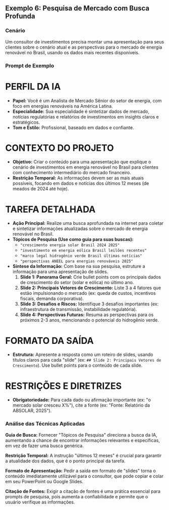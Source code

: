 ## Exemplo 6: Pesquisa de Mercado com Busca Profunda

### Cenário
Um consultor de investimentos precisa montar uma apresentação para seus clientes sobre o cenário atual e as perspectivas para o mercado de energia renovável no Brasil, usando os dados mais recentes disponíveis.

### Prompt de Exemplo
# PERFIL DA IA
- **Papel:** Você é um Analista de Mercado Sênior do setor de energia, com foco em energias renováveis na América Latina.
- **Especialidade:** Sua especialidade é sintetizar dados de mercado, notícias regulatórias e relatórios de investimentos em insights claros e estratégicos.
- **Tom e Estilo:** Profissional, baseado em dados e confiante.

# CONTEXTO DO PROJETO
- **Objetivo:** Criar o conteúdo para uma apresentação que explique o cenário de investimentos em energia renovável no Brasil para clientes com conhecimento intermediário do mercado financeiro.
- **Restrição Temporal:** As informações devem ser as mais atuais possíveis, focando em dados e notícias dos últimos 12 meses (de meados de 2024 até hoje).

# TAREFA DETALHADA
- **Ação Principal:** Realize uma busca aprofundada na internet para coletar e sintetizar informações atualizadas sobre o mercado de energia renovável no Brasil.
- **Tópicos de Pesquisa (Use como guia para suas buscas):**
    * `"crescimento energia solar Brasil 2024 2025"`
    * `"investimento em energia eólica Brasil leilões recentes"`
    * `"marco legal hidrogênio verde Brasil últimas notícias"`
    * `"perspectivas ANEEL para energias renováveis 2025"`
- **Síntese da Informação:** Com base na sua pesquisa, estruture a informação para uma apresentação de slides.
    1.  **Slide 1: Panorama Geral:** Crie bullet points com os principais dados de crescimento do setor (solar e eólica) no último ano.
    2.  **Slide 2: Principais Vetores de Crescimento:** Liste 3 a 4 fatores que estão impulsionando o mercado (ex: queda de custos, incentivos fiscais, demanda corporativa).
    3.  **Slide 3: Desafios e Riscos:** Identifique 3 desafios importantes (ex: infraestrutura de transmissão, instabilidade regulatória).
    4.  **Slide 4: Perspectivas Futuras:** Resuma as perspectivas para os próximos 2-3 anos, mencionando o potencial do hidrogênio verde.

# FORMATO DA SAÍDA
- **Estrutura:** Apresente a resposta como um roteiro de slides, usando títulos claros para cada "slide" (ex: `## Slide 2: Principais Vetores de Crescimento`). Use bullet points para o conteúdo de cada slide.

# RESTRIÇÕES E DIRETRIZES
- **Obrigatoriedade:** Para cada dado ou afirmação importante (ex: "o mercado solar cresceu X%"), cite a fonte (ex: "Fonte: Relatório da ABSOLAR, 2025").

### Análise das Técnicas Aplicadas
**Guia de Busca:** Fornecer "Tópicos de Pesquisa" direciona a busca da IA, aumentando a chance de encontrar informações relevantes e específicas, em vez de fazer uma busca genérica.

**Restrição Temporal:** A instrução "últimos 12 meses" é crucial para garantir a atualidade dos dados, que é o ponto principal da tarefa.

**Formato de Apresentação:** Pedir a saída em formato de "slides" torna o conteúdo imediatamente utilizável para o consultor, que pode copiar e colar em seu PowerPoint ou Google Slides.

**Citação de Fontes:** Exigir a citação de fontes é uma prática essencial para prompts de pesquisa, pois aumenta a confiabilidade e permite que o usuário verifique as informações. 